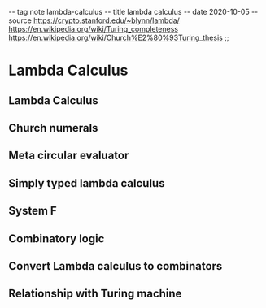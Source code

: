 -- tag note lambda-calculus
-- title lambda calculus
-- date 2020-10-05
-- source https://crypto.stanford.edu/~blynn/lambda/
          https://en.wikipedia.org/wiki/Turing_completeness
          https://en.wikipedia.org/wiki/Church%E2%80%93Turing_thesis
;;
# Lambda Calculus


## Lambda Calculus

## Church numerals

## Meta circular evaluator

## Simply typed lambda calculus

## System F

## Combinatory logic

## Convert Lambda calculus to combinators

## Relationship with Turing machine
